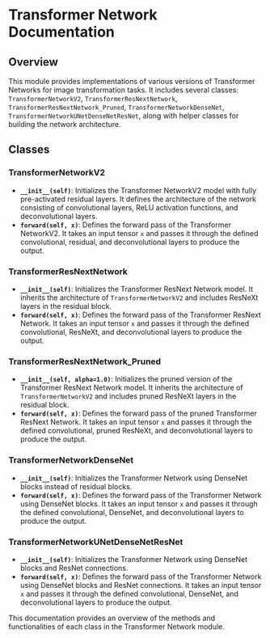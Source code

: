 # Transformer Network Documentation

## Overview
This module provides implementations of various versions of Transformer Networks for image transformation tasks. It includes several classes: `TransformerNetworkV2`, `TransformerResNextNetwork`, `TransformerResNextNetwork_Pruned`, `TransformerNetworkDenseNet`, `TransformerNetworkUNetDenseNetResNet`, along with helper classes for building the network architecture.

## Classes

### TransformerNetworkV2
- **`__init__(self)`**: Initializes the Transformer NetworkV2 model with fully pre-activated residual layers. It defines the architecture of the network consisting of convolutional layers, ReLU activation functions, and deconvolutional layers.
- **`forward(self, x)`**: Defines the forward pass of the Transformer NetworkV2. It takes an input tensor `x` and passes it through the defined convolutional, residual, and deconvolutional layers to produce the output.

### TransformerResNextNetwork
- **`__init__(self)`**: Initializes the Transformer ResNext Network model. It inherits the architecture of `TransformerNetworkV2` and includes ResNeXt layers in the residual block.
- **`forward(self, x)`**: Defines the forward pass of the Transformer ResNext Network. It takes an input tensor `x` and passes it through the defined convolutional, ResNeXt, and deconvolutional layers to produce the output.

### TransformerResNextNetwork_Pruned
- **`__init__(self, alpha=1.0)`**: Initializes the pruned version of the Transformer ResNext Network model. It inherits the architecture of `TransformerNetworkV2` and includes pruned ResNeXt layers in the residual block.
- **`forward(self, x)`**: Defines the forward pass of the pruned Transformer ResNext Network. It takes an input tensor `x` and passes it through the defined convolutional, pruned ResNeXt, and deconvolutional layers to produce the output.

### TransformerNetworkDenseNet
- **`__init__(self)`**: Initializes the Transformer Network using DenseNet blocks instead of residual blocks.
- **`forward(self, x)`**: Defines the forward pass of the Transformer Network using DenseNet blocks. It takes an input tensor `x` and passes it through the defined convolutional, DenseNet, and deconvolutional layers to produce the output.

### TransformerNetworkUNetDenseNetResNet
- **`__init__(self)`**: Initializes the Transformer Network using DenseNet blocks and ResNet connections.
- **`forward(self, x)`**: Defines the forward pass of the Transformer Network using DenseNet blocks and ResNet connections. It takes an input tensor `x` and passes it through the defined convolutional, DenseNet, and deconvolutional layers to produce the output.

This documentation provides an overview of the methods and functionalities of each class in the Transformer Network module.
